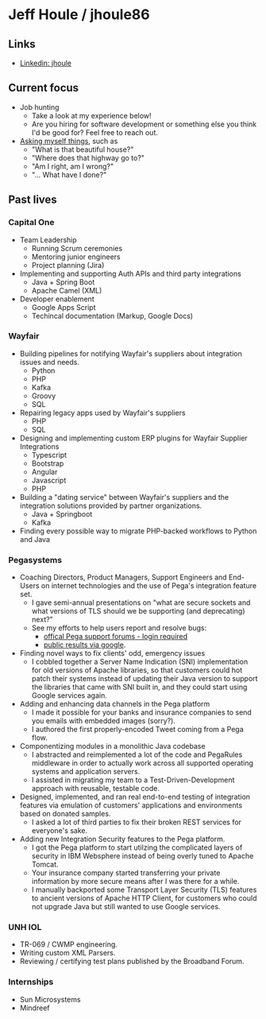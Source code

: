 # Jeff Houle / jhoule86

## Links

- [Linkedin: jhoule](https://www.linkedin.com/in/jhoule/)

## Current focus

- Job hunting
  - Take a look at my experience below!
  - Are you hiring for software development or something else you think I'd be good for? Feel free to reach out. 
- [Asking myself things](https://youtu.be/5IsSpAOD6K8), such as
  - "What is that beautiful house?"
  - "Where does that highway go to?"
  - "Am I right, am I wrong?"
  - "... What have I done?"
  
## Past lives

### Capital One
 - Team Leadership
   - Running Scrum ceremonies
   - Mentoring junior engineers
   - Project planning (Jira)
 - Implementing and supporting Auth APIs and third party integrations
   - Java + Spring Boot
   - Apache Camel (XML)
 - Developer enablement
   - Google Apps Script
   - Techincal documentation (Markup, Google Docs)

### Wayfair
- Building pipelines for notifying Wayfair's suppliers about integration issues and needs.
  - Python
  - PHP
  - Kafka
  - Groovy
  - SQL
- Repairing legacy apps used by Wayfair's suppliers
  - PHP
  - SQL
- Designing and implementing custom ERP plugins for Wayfair Supplier Integrations
  - Typescript
  - Bootstrap
  - Angular
  - Javascript
  - PHP
- Building a "dating service" between Wayfair's suppliers and the integration solutions provided by partner organizations.
  - Java + Springboot
  - Kafka 
- Finding every possible way to migrate PHP-backed workflows to Python and Java

### Pegasystems
- Coaching Directors, Product Managers, Support Engineers and End-Users on internet technologies and the use of Pega's integration feature set.
  - I gave semi-annual presentations on "what are secure sockets and what versions of TLS should we be supporting (and deprecating) next?"
  - See my efforts to help users report and resolve bugs:
    - [offical Pega support forums - login required](https://support.pega.com/user/1221491/community_activity/replies)
    - [public results via google](https://www.google.com/search?q=pega+houlj).
- Finding novel ways to fix clients' odd, emergency issues
  - I cobbled together a Server Name Indication (SNI) implementation for old versions of Apache libraries, so that customers could hot patch their systems instead of updating their Java version to support the libraries that came with SNI built in, and they could start using Google services again.
- Adding and enhancing data channels in the Pega platform
  - I made it possible for your banks and insurance companies to send you emails with embedded images (sorry?).
  - I authored the first properly-encoded Tweet coming from a Pega flow.
- Componentizing modules in a monolithic Java codebase
  - I abstracted and reimplemented a lot of the code and PegaRules middleware in order to actually work across all supported operating systems and application servers.
  - I assisted in migrating my team to a Test-Driven-Development approach with reusable, testable code.
- Designed, implemented, and ran real end-to-end testing of integration features via emulation of customers' applications and environments based on donated samples.
  - I asked a lot of third parties to fix their broken REST services for everyone's sake.
- Adding new Integration Security features to the Pega platform.
  - I got the Pega platform to start utilzing the complicated layers of security in IBM Websphere instead of being overly tuned to Apache Tomcat.
  - Your insurance company started transferring your private information by more secure means after I was there for a while.
  - I manually backported some Transport Layer Security (TLS) features to ancient versions of Apache HTTP Client, for customers who could not upgrade Java but still wanted to use Google services.
   
  

### UNH IOL
- TR-069 / CWMP engineering.
- Writing custom XML Parsers.
- Reviewing / certifying test plans published by the Broadband Forum.

### Internships
  - Sun Microsystems
  - Mindreef
